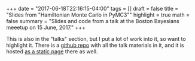 +++
date = "2017-06-18T22:16:15-04:00"
tags = []
draft = false
title = "Slides from \"Hamiltonian Monte Carlo in PyMC3\""
highlight = true
math = false
summary = "Slides and code from a talk at the Boston Bayesians meeetup on 15 June, 2017."
+++

This is also in the "talks" section, but I put a lot of work into it, so want to highlight it.  There is a [github repo](https://github.com/ColCarroll/hamiltonian_monte_carlo_talk) with all the talk materials in it, and it is hosted [as a static page](https://colcarroll.github.io/hamiltonian_monte_carlo_talk/bayes_talk.html) there as well.
